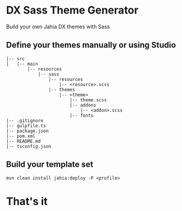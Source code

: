 # DX Sass Theme Generator

Build your own Jahia DX themes with Sass

## Define your themes manually or using Studio

```
|-- src
|   |-- main
        |-- resources
            |-- sass
                |-- resources
                    |-- <resource>.scss
                |-- themes
                    |-- <theme>
                        |-- theme.scss
                        |-- addons
                            |-- <addon>.scss
                        |-- fonts
|-- .gitignore
|-- gulpfile.ts
|-- package.json
|-- pom.xml
|-- README.md
|-- tsconfig.json
```

## Build your template set

```
mvn clean install jahia:deploy -P <profile>
```

# That's it
